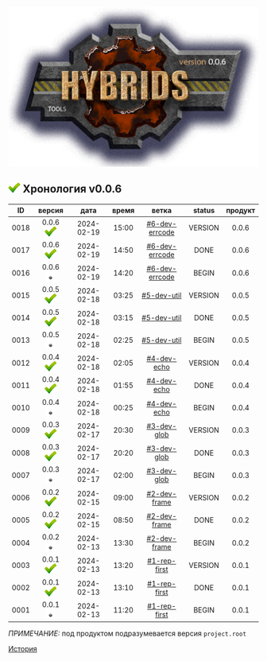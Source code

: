 [![logo](logo.png)](home.md "for developers") 

[M]: #main         "история изменений документации"
[H]: docs.md             "родитель"
[P]: icons/progress.png  "в процессе..."
[S]: icons/success.png   "ошибок не обнаружено"
[E]: icons/empty.png     "нет данных"
[N]: icons/na.png        "не доступно"

[![S]][H] Хронология v0.0.6
---------------------------

| **ID** |      версия     |    дата    | время |      ветка       | status  |  продукт  |  
|:------:|:---------------:|:----------:|:-----:|:----------------:|:-------:|:---------:|  
|  0018  | 0.0.6 [![S]][M] | 2024-02-19 | 15:00 | [#6-dev-errcode] | VERSION |   0.0.6   |  
|  0017  | 0.0.6 [![S]][M] | 2024-02-19 | 14:50 | [#6-dev-errcode] |  DONE   |   0.0.6   |  
|  0016  | 0.0.6 [![E]][M] | 2024-02-19 | 14:20 | [#6-dev-errcode] |  BEGIN  |   0.0.6   |  
|  0015  | 0.0.5 [![S]][M] | 2024-02-18 | 03:25 | [#5-dev-util]    | VERSION |   0.0.5   |  
|  0014  | 0.0.5 [![S]][M] | 2024-02-18 | 03:15 | [#5-dev-util]    |  DONE   |   0.0.5   |  
|  0013  | 0.0.5 [![E]][M] | 2024-02-18 | 02:25 | [#5-dev-util]    |  BEGIN  |   0.0.5   |  
|  0012  | 0.0.4 [![S]][M] | 2024-02-18 | 02:05 | [#4-dev-echo]    | VERSION |   0.0.4   |  
|  0011  | 0.0.4 [![S]][M] | 2024-02-18 | 01:55 | [#4-dev-echo]    |  DONE   |   0.0.4   |  
|  0010  | 0.0.4 [![E]][M] | 2024-02-18 | 00:25 | [#4-dev-echo]    |  BEGIN  |   0.0.4   |  
|  0009  | 0.0.3 [![S]][M] | 2024-02-17 | 20:30 | [#3-dev-glob]    | VERSION |   0.0.3   |  
|  0008  | 0.0.3 [![S]][M] | 2024-02-17 | 20:20 | [#3-dev-glob]    |  DONE   |   0.0.3   |  
|  0007  | 0.0.3 [![E]][M] | 2024-02-17 | 02:00 | [#3-dev-glob]    |  BEGIN  |   0.0.3   |  
|  0006  | 0.0.2 [![S]][M] | 2024-02-15 | 09:00 | [#2-dev-frame]   | VERSION |   0.0.2   |  
|  0005  | 0.0.2 [![S]][M] | 2024-02-15 | 08:50 | [#2-dev-frame]   |  DONE   |   0.0.2   |  
|  0004  | 0.0.2 [![E]][M] | 2024-02-13 | 13:30 | [#2-dev-frame]   |  BEGIN  |   0.0.2   |  
|  0003  | 0.0.1 [![S]][M] | 2024-02-13 | 13:20 | [#1-rep-first]   | VERSION |   0.0.1   |  
|  0002  | 0.0.1 [![S]][M] | 2024-02-13 | 13:10 | [#1-rep-first]   |  DONE   |   0.0.1   |  
|  0001  | 0.0.1 [![E]][M] | 2024-02-13 | 11:20 | [#1-rep-first]   |  BEGIN  |   0.0.1   |  

*ПРИМЕЧАНИЕ:* под продуктом подразумевается версия `project.root`  

[История](history.md)

[#1-rep-first]:   history.md#-v001-rep
[#2-dev-frame]:   history.md#-v002-dev
[#3-dev-glob]:    history.md#-v003-dev
[#4-dev-echo]:    history.md#-v004-dev
[#5-dev-util]:    history.md#-v005-dev
[#6-dev-errcode]: history.md#-v006-dev
